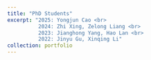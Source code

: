 ```yaml
---
title: "PhD Students"
excerpt: "2025: Yongjun Cao <br>
          2024: Zhi Xing, Zelong Liang <br>
          2023: Jianghong Yang, Hao Lan <br>
          2022: Jinyu Gu, Xinqing Li"
collection: portfolio
---
```

